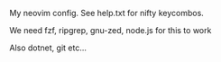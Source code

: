 My neovim config. See help.txt for nifty keycombos.

We need fzf, ripgrep, gnu-zed, node.js for this to work

Also dotnet, git etc...
